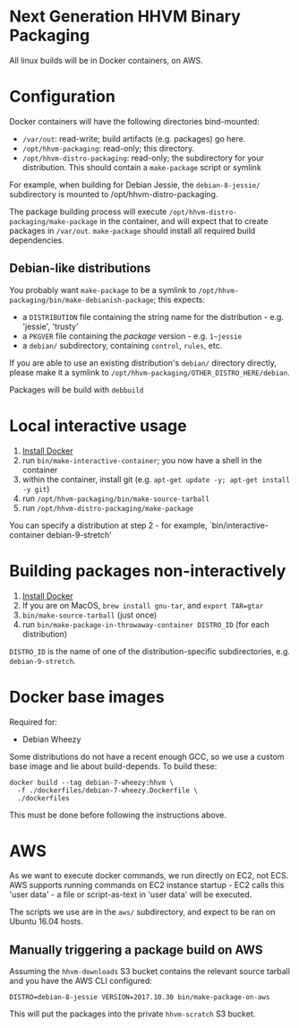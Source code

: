 Next Generation HHVM Binary Packaging
=====================================

All linux builds will be in Docker containers, on AWS.

Configuration
=============

Docker containers will have the following directories bind-mounted:

 - `/var/out`: read-write; build artifacts (e.g. packages) go here.
 - `/opt/hhvm-packaging`: read-only; this directory.
 - `/opt/hhvm-distro-packaging`: read-only; the subdirectory for your
   distribution. This should contain a `make-package` script or symlink

For example, when building for Debian Jessie, the `debian-8-jessie/`
subdirectory is mounted to /opt/hhvm-distro-packaging.

The package building process will execute
`/opt/hhvm-distro-packaging/make-package` in the container, and will
expect that to create packages in `/var/out`. `make-package` should install
all required build dependencies.

Debian-like distributions
-------------------------

You probably want `make-package` to be a symlink to `/opt/hhvm-packaging/bin/make-debianish-package`; this expects:

 - a `DISTRIBUTION` file containing the string name for the distribution - e.g. 'jessie', 'trusty'
 - a `PKGVER` file containing the *package* version - e.g. `1~jessie`
 - a `debian/` subdirectory, containing `control`, `rules`, etc.

If you are able to use an existing distribution's `debian/` directory directly, please make it a symlink to
`/opt/hhvm-packaging/OTHER_DISTRO_HERE/debian`.

Packages will be build with `debbuild`

Local interactive usage
=======================

1. [Install Docker](https://www.docker.com/get-docker)
2. run `bin/make-interactive-container`; you now have a shell in the container
3. within the container, install git (e.g. `apt-get update -y; apt-get install -y git`)
4. run `/opt/hhvm-packaging/bin/make-source-tarball`
5. run `/opt/hhvm-distro-packaging/make-package`

You can specify a distribution at step 2 - for example, `bin/interactive-container debian-9-stretch'

Building packages non-interactively
===================================

1. [Install Docker](https://www.docker.com/get-docker)
2. If you are on MacOS, `brew install gnu-tar`, and `export TAR=gtar`
3. `bin/make-source-tarball` (just once)
4. run `bin/make-package-in-throwaway-container DISTRO_ID` (for each distribution)

`DISTRO_ID` is the name of one of the distribution-specific subdirectories, e.g. `debian-9-stretch`.

Docker base images
==================

Required for:
 - Debian Wheezy

Some distributions do not have a recent enough GCC, so we use a custom base image and lie about build-depends. To build these:

```
docker build --tag debian-7-wheezy:hhvm \
  -f ./dockerfiles/debian-7-wheezy.Dockerfile \
  ./dockerfiles
```

This must be done before following the instructions above.

AWS
===

As we want to execute docker commands, we run directly on EC2, not ECS. AWS
supports running commands on EC2 instance startup - EC2 calls this
'user data' - a file or script-as-text in 'user data' will be executed.

The scripts we use are in the `aws/` subdirectory, and expect to be ran on
Ubuntu 16.04 hosts.

Manually triggering a package build on AWS
------------------------------------------

Assuming the `hhvm-downloads` S3 bucket contains the relevant source
tarball and you have the AWS CLI configured:

```
DISTRO=debian-8-jessie VERSION=2017.10.30 bin/make-package-on-aws
```

This will put the packages into the private `hhvm-scratch` S3 bucket.
